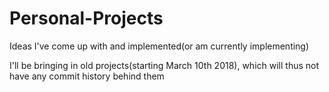 # Personal-Projects
Ideas I've come up with and implemented(or am currently implementing)

I'll be bringing in old projects(starting March 10th 2018), 
which will thus not have any commit history behind them
